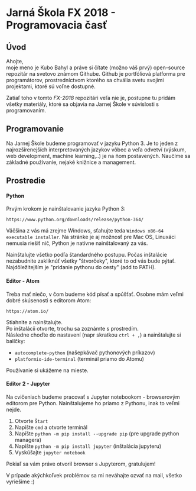# Jarná Škola FX 2018 - Programovacia časť

## Úvod
Ahojte,  
moje meno je Kubo Bahyl a práve si čítate (možno váš prvý) open-source repozitár na svetovo známom Githube. Github je portfóliová platforma pre programátorov, prostredníctvom ktorého sa chvália svetu svojimi projektami, ktoré sú voľne dostupné.

Zatiaľ toho v tomto *FX-2018* repozitári veľa nie je, postupne tu pridám všetky materiály, ktoré sa objavia na Jarnej Škole v súvislosti s programovaním.

## Programovanie

Na Jarnej Škole budeme programovať v jazyku Python 3. Je to jeden z najrozšírenejších interpretovaných jazykov vôbec a veľa odvetví (výskum, web development, machine learning,..) je na ňom postavených. Naučíme sa základné používanie, nejaké knižnice a management.

## Prostredie

#### Python

Prvým krokom je nainštalovanie jazyka Python 3:

`https://www.python.org/downloads/release/python-364/`

Väčšina z vás má zrejme Windows, sťahujte teda `Windows x86-64 executable installer`. Na stránke je aj možnosť pre Mac OS, Linuxáci nemusia riešiť nič, Python je natívne nainštalovaný za vás.  

Nainštalujte všetko podľa štandardného postupu. Počas inštalácie nezabudnite zakliknúť všetky "štvorčeky", ktoré to od vás bude pýtať. Najdôležitejším je "pridanie pythonu do cesty" (add to PATH).

#### Editor - Atom

Treba mať niečo, v čom budeme kód písať a spúšťať. Osobne mám veľmi dobré skúsenosti s editorom Atom:

`https://atom.io/`

Stiahnite a nainštalujte.  
Po inštalácii otvorte, trochu sa zoznámte s prostredím.  
Následne choďte do nastavení (napr skratkou `ctrl + ,`) a nainštalujte si balíčky:

* `autocomplete-python` (našepkávač pythonových príkazov)
* `platformio-ide-terminal` (terminál priamo do Atomu)

Používanie si ukážeme na mieste.

#### Editor 2 - Jupyter

Na cvičeniach budeme pracovať s Jupyter notebookom - browserovým editorom pre Python. Nainštalujeme ho priamo z Pythonu, inak to veľmi nejde.

1. Otvorte `Štart`
2. Napíšte `cmd` a otvorte terminál
3. Napíšte `python -m pip install --upgrade pip` (pre upgrade python managera)
4. Napíšte `python -m pip install jupyter` (inštalácia jupyteru)
5. Vyskúšajte `jupyter notebook`

Pokiaľ sa vám práve otvoril browser s Jupyterom, gratulujem!

V prípade akýchkoľvek problémov sa mi neváhajte ozvať na mail, všetko vyriešime :)
